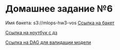 # Домашнее задание №6

Имя бакета: s3://mlops-hw3-vos
[Ссылка на бакет](https://mlops-hw3-vos.website.yandexcloud.net)

[Ссылка на ноутбук c дз](https://github.com/uncle-alfer/otus-mlops-homework-project/tree/main/notebooks/mlops-hw-6.ipynb)

[Ссылка на DAG для валидации модели](https://github.com/uncle-alfer/otus-mlops-homework-project/blob/main/airflow/dags/validate_model_dag.py)
